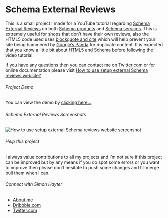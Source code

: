 # Schema External Reviews
This is a small project I made for a YouTube tutorial regarding [Schema External Reviews](https://www.youtube.com/watch?t=495&v=eCwBgcrV7GQ) on both [Schema products](https://schema.org/Product) and [Schema services](https://schema.org/Service). This is extremely useful for shops that don’t have their own reviews, also the HTML5 code used uses [blockquote and cite](http://html5doctor.com/cite-and-blockquote-reloaded/) which will help prevent your site being hammered by [Google’s Panda](https://en.wikipedia.org/wiki/Google_Panda) for duplicate content. It is expected that you know a little bit about [HTML5](https://en.wikipedia.org/wiki/HTML5) and [Schema](https://schema.org/) before following the video tutorial.

If you have any questions then you can contact me on [Twitter.com](https://twitter.com/simonhayteruk) or for online documentation please visit [How to use setup external Schema reviews website?](https://www.bybe.net/how-to-use-setup-external-schema-reviews/)

###### Project Demo

You can view the demo by [clicking here...](http://simonhayter.github.io/Schema-External-Reviews/)

###### Schema External Reviews Screenshots
![How to use setup external Schema reviews website screenshot](https://www.bybe.net/files/github/how-to-use-setup-external-schema-reviews-screenshot.jpg)

###### Help this project
I always value contributions to all my projects and I’m not sure if this project can be improved but by any means if you do spot some errors or you want to improve then please don’t hesitate to push some changes and I’ll merge pull them when I can.

###### Connect with Simon Hayter
- [About.me](https://about.me/simonhayter)
- [Dribbble.com](https://dribbble.com/simonhayter)
- [Twitter.com](https://twitter.com/simonhayteruk)

